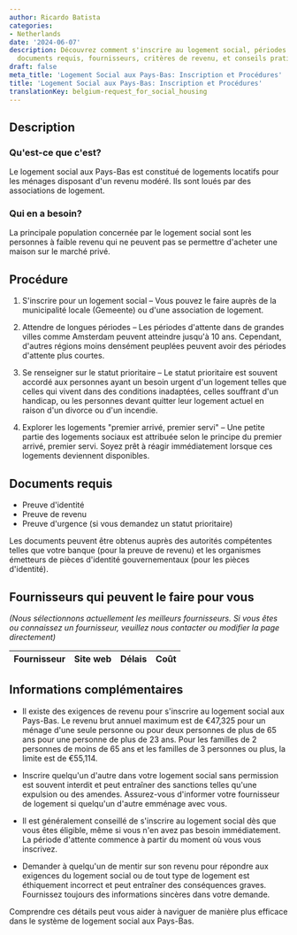 ```yaml
---
author: Ricardo Batista
categories:
- Netherlands
date: '2024-06-07'
description: Découvrez comment s'inscrire au logement social, périodes d'attente,
  documents requis, fournisseurs, critères de revenu, et conseils pratiques aux Pays-Bas.
draft: false
meta_title: 'Logement Social aux Pays-Bas: Inscription et Procédures'
title: 'Logement Social aux Pays-Bas: Inscription et Procédures'
translationKey: belgium-request_for_social_housing
---
```


## Description
### Qu'est-ce que c'est?
Le logement social aux Pays-Bas est constitué de logements locatifs pour les ménages disposant d'un revenu modéré. Ils sont loués par des associations de logement.

### Qui en a besoin?
La principale population concernée par le logement social sont les personnes à faible revenu qui ne peuvent pas se permettre d'acheter une maison sur le marché privé.

## Procédure

1. S'inscrire pour un logement social – Vous pouvez le faire auprès de la municipalité locale (Gemeente) ou d'une association de logement.

2. Attendre de longues périodes – Les périodes d'attente dans de grandes villes comme Amsterdam peuvent atteindre jusqu'à 10 ans. Cependant, d'autres régions moins densément peuplées peuvent avoir des périodes d'attente plus courtes.

3. Se renseigner sur le statut prioritaire – Le statut prioritaire est souvent accordé aux personnes ayant un besoin urgent d'un logement telles que celles qui vivent dans des conditions inadaptées, celles souffrant d'un handicap, ou les personnes devant quitter leur logement actuel en raison d'un divorce ou d'un incendie.

4. Explorer les logements "premier arrivé, premier servi" – Une petite partie des logements sociaux est attribuée selon le principe du premier arrivé, premier servi. Soyez prêt à réagir immédiatement lorsque ces logements deviennent disponibles.

## Documents requis

- Preuve d'identité
- Preuve de revenu
- Preuve d'urgence (si vous demandez un statut prioritaire)

Les documents peuvent être obtenus auprès des autorités compétentes telles que votre banque (pour la preuve de revenu) et les organismes émetteurs de pièces d'identité gouvernementaux (pour les pièces d'identité).

## Fournisseurs qui peuvent le faire pour vous
_(Nous sélectionnons actuellement les meilleurs fournisseurs. Si vous êtes ou connaissez un fournisseur, veuillez nous contacter ou modifier la page directement)_

| Fournisseur     |     Site web    |     Délais       |       Coût       |
| --------------- | --------------- |  :-------------: | :-------------: |

## Informations complémentaires

* Il existe des exigences de revenu pour s'inscrire au logement social aux Pays-Bas. Le revenu brut annuel maximum est de €47,325 pour un ménage d'une seule personne ou pour deux personnes de plus de 65 ans pour une personne de plus de 23 ans. Pour les familles de 2 personnes de moins de 65 ans et les familles de 3 personnes ou plus, la limite est de €55,114.

* Inscrire quelqu'un d'autre dans votre logement social sans permission est souvent interdit et peut entraîner des sanctions telles qu'une expulsion ou des amendes. Assurez-vous d'informer votre fournisseur de logement si quelqu'un d'autre emménage avec vous.

* Il est généralement conseillé de s'inscrire au logement social dès que vous êtes éligible, même si vous n'en avez pas besoin immédiatement. La période d'attente commence à partir du moment où vous vous inscrivez.

* Demander à quelqu'un de mentir sur son revenu pour répondre aux exigences du logement social ou de tout type de logement est éthiquement incorrect et peut entraîner des conséquences graves. Fournissez toujours des informations sincères dans votre demande.

Comprendre ces détails peut vous aider à naviguer de manière plus efficace dans le système de logement social aux Pays-Bas.